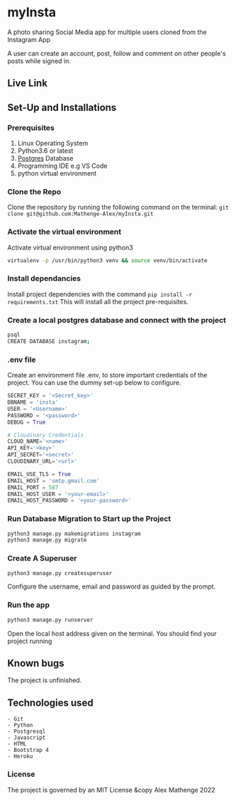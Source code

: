 # myInsta
A photo sharing Social Media app for multiple users cloned from the Instagram App

A user can create an account, post, follow and comment on other people's posts while signed in.

## Live Link



## Set-Up and Installations

### Prerequisites
1. Linux Operating System
2. Python3.6 or latest
3. [Postgres](https://www.postgresql.org/download/) Database
4. Programming IDE e.g VS Code
5. python virtual environment

### Clone the Repo
Clone the repository by running the following command on the terminal:
`git clone git@github.com:Mathenge-Alex/myInsta.git`

### Activate the virtual environment
Activate virtual environment using python3
```bash
virtualenv -p /usr/bin/python3 venv && source venv/bin/activate
```

### Install dependancies
Install project dependencies with the command
`pip install -r requirements.txt`
This will install all the project pre-requisites.

### Create a local postgres database and connect with the project
```bash
psql
CREATE DATABASE instagram;
```
### .env file
Create an environment file .env, to store important credentials of the project. You can use the dummy set-up below to configure.
```python
SECRET_KEY = '<Secret_key>'
DBNAME = 'insta'
USER = '<Username>'
PASSWORD = '<password>'
DEBUG = True

# Cloudinary Credentials
CLOUD_NAME='<name>'
API_KEY='<key>'
API_SECRET='<secret>'
CLOUDINARY_URL='<url>'

EMAIL_USE_TLS = True
EMAIL_HOST = 'smtp.gmail.com'
EMAIL_PORT = 587
EMAIL_HOST_USER = '<your-email>'
EMAIL_HOST_PASSWORD = '<your-password>'
```
### Run Database Migration to Start up the Project
```bash
python3 manage.py makemigrations instagram
python3 manage.py migrate
```

### Create A Superuser
```bash
python3 manage.py createsuperuser
```
Configure the username, email and password as guided by the prompt.


### Run the app
```bash
python3 manage.py runserver
```
Open the local host address given on the terminal.
You should find your project running

## Known bugs
The project is unfinished.

## Technologies used
    - Git
    - Python
    - Postgresql
    - Javascript
    - HTML
    - Bootstrap 4
    - Heroku

### License
The project is governed by an MIT License
&copy Alex Mathenge 2022